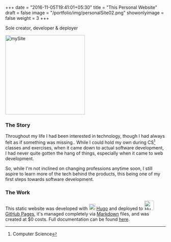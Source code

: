 +++
date = "2016-11-05T19:41:01+05:30"
title = "This Personal Website"
draft = false
image = "/portfolio/img/personalSite02.png"
showonlyimage = false
weight = 3
+++

Sole creator, developer & deployer
<!--more-->

<img src="/portfolio/img/personalSite02.png" alt="mySite" style="width: 250px;"/>

### The Story
Throughout my life I had been interested in technology, though I had always felt as if something was missing.. While I could hold my own during CS[^CS] classes and exercises, when it came down to actual software development, I had never quite gotten the hang of things, especially when it came to web development.

So, while I'm not inclined on changing professions anytime soon, I still aspire to learn more of the tech behind the products, this being one of my first steps towards software development.

### The Work
This static website was developed with <img src="/portfolio/img/hugo.png" alt="Hugo" style="width: 20px;"/> [Hugo](https://gohugo.io/) and deployed to <img src="/portfolio/img/github.png" alt="Hugo" style="width: 30px;"/>[GitHub Pages](https://pages.github.com/), it's managed completely via [Markdown](https://daringfireball.net/projects/markdown/) files, and was created at $0 costs. Full documentation can be found [here](https://github.com/Yuvaldv/mySite-Hugo).

[^CS]: Computer Science
